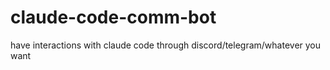 # claude-code-comm-bot
have interactions with claude code through discord/telegram/whatever you want
